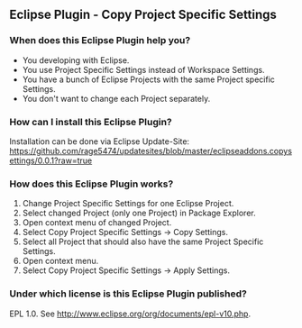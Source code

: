 ## Eclipse Plugin - Copy Project Specific Settings

### When does this Eclipse Plugin help you?
* You developing with Eclipse.
* You use Project Specific Settings instead of Workspace Settings.
* You have a bunch of Eclipse Projects with the same Project specific Settings.
* You don't want to change each Project separately. 

### How can I install this Eclipse Plugin?
Installation can be done via Eclipse Update-Site:
https://github.com/rage5474/updatesites/blob/master/eclipseaddons.copysettings/0.0.1?raw=true

### How does this Eclipse Plugin works?
1.  Change Project Specific Settings for one Eclipse Project.
2.  Select changed Project (only one Project) in Package Explorer.
3.  Open context menu of changed Project.
4.  Select Copy Project Specific Settings -> Copy Settings.
5.  Select all Project that should also have the same Project Specific Settings.
6.  Open context menu.
7.  Select Copy Project Specific Settings -> Apply Settings.

### Under which license is this Eclipse Plugin published?
EPL 1.0. See http://www.eclipse.org/org/documents/epl-v10.php.
